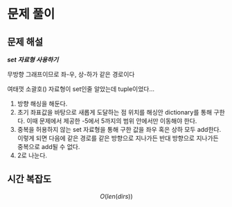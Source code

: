   # 문제 풀이

## 문제 해설


***set 자료형 사용하기***

무방향 그래프이므로 좌-우, 상-하가 같은 경로이다

여태껏 소괄호() 자료형이 set인줄 알았는데 tuple이었다…

1. 방향 해싱을 해둔다.
2. 초기 좌표값을 바탕으로 새롭게 도달하는 점 위치를 해싱안 dictionary를 통해 구한다. 이때 문제에서 제공한 -5에서 5까지의 범위 안에서만 이동해야 한다.
3. 중복을 허용하지 않는 set 자료형을 통해 구한 값을 좌우 혹은 상하 모두 add한다. 이렇게 되면 다음에 같은 경로를 같은 방향으로 지나가든 반대 방향으로 지나가든 중복으로 add될 수 없다.
4. 2로 나눈다.

## 시간 복잡도

$$O(len(dirs))$$